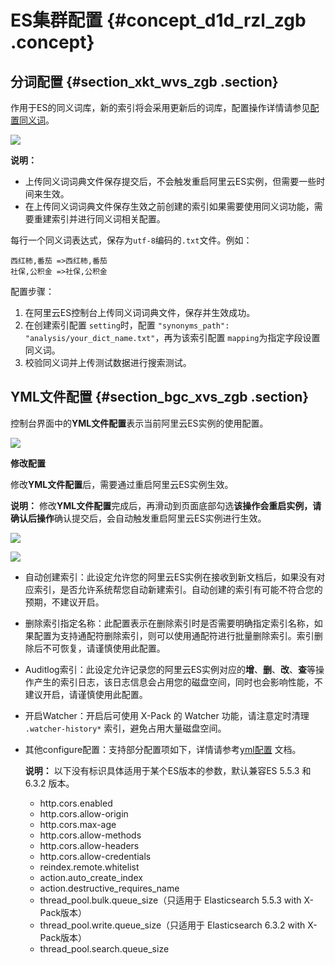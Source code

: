 # ES集群配置 {#concept_d1d_rzl_zgb .concept}

## 分词配置 {#section_xkt_wvs_zgb .section}

作用于ES的同义词库，新的索引将会采用更新后的词库，配置操作详情请参见[配置同义词](intl.zh-CN/用户指南/实例管理/配置同义词.md)。

![](http://static-aliyun-doc.oss-cn-hangzhou.aliyuncs.com/assets/img/134291/155497166140135_zh-CN.png)

**说明：** 

-   上传同义词词典文件保存提交后，不会触发重启阿里云ES实例，但需要一些时间来生效。
-   在上传同义词词典文件保存生效之前创建的索引如果需要使用同义词功能，需要重建索引并进行同义词相关配置。

每行一个同义词表达式，保存为`utf-8`编码的`.txt`文件。例如：

```
西红柿,番茄 =>西红柿,番茄
社保,公积金 =>社保,公积金
```

配置步骤：

1.  在阿里云ES控制台上传同义词词典文件，保存并生效成功。
2.  在创建索引配置 `setting`时，配置 `"synonyms_path": "analysis/your_dict_name.txt"`，再为该索引配置 `mapping`为指定字段设置同义词。
3.  校验同义词并上传测试数据进行搜索测试。

## YML文件配置 {#section_bgc_xvs_zgb .section}

控制台界面中的**YML文件配置**表示当前阿里云ES实例的使用配置。

![](http://static-aliyun-doc.oss-cn-hangzhou.aliyuncs.com/assets/img/134291/155497166140137_zh-CN.png)

**修改配置**

修改**YML文件配置**后，需要通过重启阿里云ES实例生效。

**说明：** 修改**YML文件配置**完成后，再滑动到页面底部勾选**该操作会重启实例，请确认后操作**确认提交后，会自动触发重启阿里云ES实例进行生效。

![](http://static-aliyun-doc.oss-cn-hangzhou.aliyuncs.com/assets/img/134291/155497166140138_zh-CN.png)

![](http://static-aliyun-doc.oss-cn-hangzhou.aliyuncs.com/assets/img/134291/155497166140139_zh-CN.png)

-   自动创建索引：此设定允许您的阿里云ES实例在接收到新文档后，如果没有对应索引，是否允许系统帮您自动新建索引。自动创建的索引有可能不符合您的预期，不建议开启。
-   删除索引指定名称：此配置表示在删除索引时是否需要明确指定索引名称，如果配置为支持通配符删除索引，则可以使用通配符进行批量删除索引。索引删除后不可恢复，请谨慎使用此配置。
-   Auditlog索引：此设定允许记录您的阿里云ES实例对应的**增**、**删**、**改**、**查**等操作产生的索引日志，该日志信息会占用您的磁盘空间，同时也会影响性能，不建议开启，请谨慎使用此配置。
-   开启Watcher：开启后可使用 X-Pack 的 Watcher 功能，请注意定时清理 `.watcher-history*` 索引，避免占用大量磁盘空间。
-   其他configure配置：支持部分配置项如下，详情请参考[yml配置](intl.zh-CN/用户指南/实例管理/yml配置.md) 文档。

    **说明：** 以下没有标识具体适用于某个ES版本的参数，默认兼容ES 5.5.3 和 6.3.2 版本。

    -   http.cors.enabled
    -   http.cors.allow-origin
    -   http.cors.max-age
    -   http.cors.allow-methods
    -   http.cors.allow-headers
    -   http.cors.allow-credentials
    -   reindex.remote.whitelist
    -   action.auto\_create\_index
    -   action.destructive\_requires\_name
    -   thread\_pool.bulk.queue\_size（只适用于 Elasticsearch 5.5.3 with X-Pack版本）
    -   thread\_pool.write.queue\_size（只适用于 Elasticsearch 6.3.2 with X-Pack版本）
    -   thread\_pool.search.queue\_size


